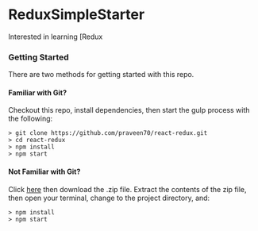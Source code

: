 # ReduxSimpleStarter

Interested in learning [Redux

### Getting Started

There are two methods for getting started with this repo.

#### Familiar with Git?
Checkout this repo, install dependencies, then start the gulp process with the following:

```
> git clone https://github.com/praveen70/react-redux.git
> cd react-redux
> npm install
> npm start
```

#### Not Familiar with Git?
Click [here](https://github.com/praveen70/eact-redux/) then download the .zip file.  Extract the contents of the zip file, then open your terminal, change to the project directory, and:

```
> npm install
> npm start
```
